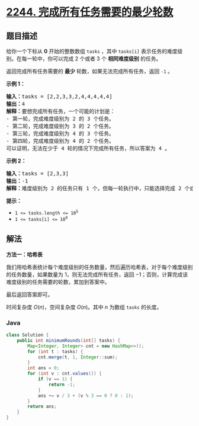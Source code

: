 # [2244. 完成所有任务需要的最少轮数](https://leetcode.cn/problems/minimum-rounds-to-complete-all-tasks)

## 题目描述

<p>给你一个下标从 <strong>0</strong> 开始的整数数组 <code>tasks</code> ，其中 <code>tasks[i]</code> 表示任务的难度级别。在每一轮中，你可以完成 2 个或者 3 个 <strong>相同难度级别</strong> 的任务。</p>

<p>返回完成所有任务需要的 <strong>最少</strong> 轮数，如果无法完成所有任务，返回<em> </em><code>-1</code><em> </em>。</p>

<p><strong>示例 1：</strong></p>

<pre><strong>输入：</strong>tasks = [2,2,3,3,2,4,4,4,4,4]
<strong>输出：</strong>4
<strong>解释：</strong>要想完成所有任务，一个可能的计划是：
- 第一轮，完成难度级别为 2 的 3 个任务。 
- 第二轮，完成难度级别为 3 的 2 个任务。 
- 第三轮，完成难度级别为 4 的 3 个任务。 
- 第四轮，完成难度级别为 4 的 2 个任务。 
可以证明，无法在少于 4 轮的情况下完成所有任务，所以答案为 4 。
</pre>

<p><strong>示例 2：</strong></p>

<pre><strong>输入：</strong>tasks = [2,3,3]
<strong>输出：</strong>-1
<strong>解释：</strong>难度级别为 2 的任务只有 1 个，但每一轮执行中，只能选择完成 2 个或者 3 个相同难度级别的任务。因此，无法完成所有任务，答案为 -1 。
</pre>

<p><strong>提示：</strong></p>

<ul>
	<li><code>1 &lt;= tasks.length &lt;= 10<sup>5</sup></code></li>
	<li><code>1 &lt;= tasks[i] &lt;= 10<sup>9</sup></code></li>
</ul>

## 解法

**方法一：哈希表**

我们用哈希表统计每个难度级别的任务数量，然后遍历哈希表，对于每个难度级别的任务数量，如果数量为 $1$，则无法完成所有任务，返回 $-1$；否则，计算完成该难度级别的任务需要的轮数，累加到答案中。

最后返回答案即可。

时间复杂度 $O(n)$，空间复杂度 $O(n)$。其中 $n$ 为数组 `tasks` 的长度。

### **Java**

```java
class Solution {
    public int minimumRounds(int[] tasks) {
        Map<Integer, Integer> cnt = new HashMap<>();
        for (int t : tasks) {
            cnt.merge(t, 1, Integer::sum);
        }
        int ans = 0;
        for (int v : cnt.values()) {
            if (v == 1) {
                return -1;
            }
            ans += v / 3 + (v % 3 == 0 ? 0 : 1);
        }
        return ans;
    }
}
```
